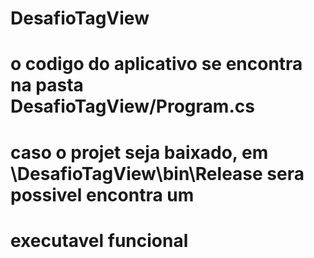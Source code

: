 # DesafioTagView
# o codigo do aplicativo se encontra na pasta DesafioTagView/Program.cs
# caso o projet seja baixado, em \DesafioTagView\bin\Release sera possivel encontra um
# executavel funcional